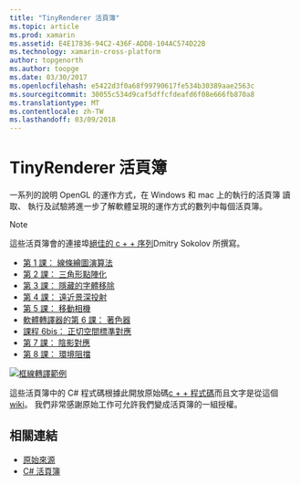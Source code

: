 ```yaml
---
title: "TinyRenderer 活頁簿"
ms.topic: article
ms.prod: xamarin
ms.assetid: E4E17836-94C2-436F-ADD8-104AC574D22B
ms.technology: xamarin-cross-platform
author: topgenorth
ms.author: toopge
ms.date: 03/30/2017
ms.openlocfilehash: e5422d3f0a68f99790617fe534b30389aae2563c
ms.sourcegitcommit: 30055c534d9caf5dffcfdeafd6f08e666fb870a8
ms.translationtype: MT
ms.contentlocale: zh-TW
ms.lasthandoff: 03/09/2018
---
```

# <a name="tinyrenderer-workbooks"></a>TinyRenderer 活頁簿

一系列的說明 OpenGL 的運作方式，在 Windows 和 mac 上的執行的活頁簿 讀取、 執行及試驗將進一步了解軟體呈現的運作方式的數列中每個活頁簿。

> [!NOTE]
> 這些活頁簿會的連接埠[絕佳的 c + + 序列](https://github.com/ssloy/tinyrenderer/wiki)Dmitry Sokolov 所撰寫。

-    [第 1 課： 線條繪圖演算法](https://developer.xamarin.com/workbooks/graphics/tiny-renderer/lesson1.workbook)
-    [第 2 課： 三角形點陣化](https://developer.xamarin.com/workbooks/graphics/tiny-renderer/lesson2.workbook)
-    [第 3 課： 隱藏的字體移除](https://developer.xamarin.com/workbooks/graphics/tiny-renderer/lesson3.workbook)
-    [第 4 課： 遠近景深投射](https://developer.xamarin.com/workbooks/graphics/tiny-renderer/lesson4.workbook)
-    [第 5 課： 移動相機](https://developer.xamarin.com/workbooks/graphics/tiny-renderer/lesson5.workbook)
-    [軟體轉譯器的第 6 課： 著色器](https://developer.xamarin.com/workbooks/graphics/tiny-renderer/lesson6.workbook)
-    [課程 6bis： 正切空間標準對應](https://developer.xamarin.com/workbooks/graphics/tiny-renderer/lesson6bis.workbook)
-    [第 7 課： 陰影對應](https://developer.xamarin.com/workbooks/graphics/tiny-renderer/lesson7.workbook)
-    [第 8 課： 環境阻擋](https://developer.xamarin.com/workbooks/graphics/tiny-renderer/lesson8.workbook)

[![](tinyrenderer-images/tinyrenderer-sml.png "框線轉譯範例")](tinyrenderer-images/tinyrenderer.png#lightbox)

這些活頁簿中的 C# 程式碼根據此開放原始碼[c + + 程式碼](https://github.com/ssloy/tinyrenderer)而且文字是從這個[wiki](https://github.com/ssloy/tinyrenderer/wiki/)。 我們非常感謝原始工作可允許我們變成活頁簿的一組授權。


## <a name="related-links"></a>相關連結

- [原始來源](https://github.com/ssloy/tinyrenderer/blob/master/README.md)
- [C# 活頁簿](https://github.com/xamarin/Workbooks/tree/master/graphics/tiny-renderer)
